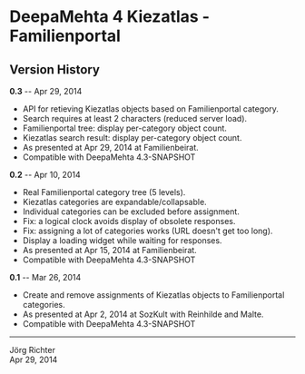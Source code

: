
DeepaMehta 4 Kiezatlas - Familienportal
=======================================


Version History
---------------

**0.3** -- Apr 29, 2014

* API for retieving Kiezatlas objects based on Familienportal category.
* Search requires at least 2 characters (reduced server load).
* Familienportal tree: display per-category object count.
* Kiezatlas search result: display per-category object count.
* As presented at Apr 29, 2014 at Familienbeirat.
* Compatible with DeepaMehta 4.3-SNAPSHOT

**0.2** -- Apr 10, 2014

* Real Familienportal category tree (5 levels).
* Kiezatlas categories are expandable/collapsable.
* Individual categories can be excluded before assignment.
* Fix: a logical clock avoids display of obsolete responses.
* Fix: assigning a lot of categories works (URL doesn't get too long).
* Display a loading widget while waiting for responses.
* As presented at Apr 15, 2014 at Familienbeirat.
* Compatible with DeepaMehta 4.3-SNAPSHOT

**0.1** -- Mar 26, 2014

* Create and remove assignments of Kiezatlas objects to Familienportal categories.
* As presented at Apr 2, 2014 at SozKult with Reinhilde and Malte.
* Compatible with DeepaMehta 4.3-SNAPSHOT


------------
Jörg Richter  
Apr 29, 2014
